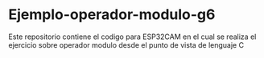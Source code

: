# Ejemplo-operador-modulo-g6
Este repositorio contiene el codigo para ESP32CAM en el cual se realiza el ejercicio sobre operador modulo desde el punto de vista de lenguaje C
